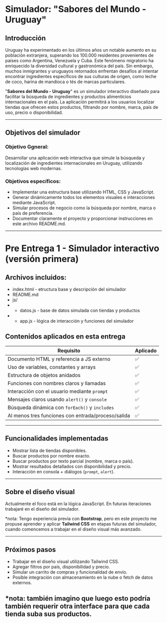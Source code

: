 # Simulador: "Sabores del Mundo - Uruguay"

## Introducción

Uruguay ha experimentado en los últimos años un notable aumento en su población extranjera, superando los 100.000 residentes provenientes de países como Argentina, Venezuela y Cuba. Este fenómeno migratorio ha enriquecido la diversidad cultural y gastronómica del país. Sin embargo, muchos inmigrantes y uruguayos retornados enfrentan desafíos al intentar encontrar ingredientes específicos de sus culturas de origen, como leche de coco, harina de mandioca o tés de marcas particulares.

"**Sabores del Mundo - Uruguay**" es un simulador interactivo diseñado para facilitar la búsqueda de ingredientes y productos alimenticios internacionales en el país. La aplicación permitirá a los usuarios localizar tiendas que ofrecen estos productos, filtrando por nombre, marca, país de uso, precio o disponibilidad.

---

## Objetivos del simulador

### Objetivo Ggneral:
Desarrollar una aplicación web interactiva que simule la búsqueda y localización de ingredientes internacionales en Uruguay, utilizando tecnologías web modernas.

### Objetivos específicos:

- Implementar una estructura base utilizando HTML, CSS y JavaScript.
- Generar dinámicamente todos los elementos visuales e interacciones mediante JavaScript.
- Simular procesos de negocio como la búsqueda por nombre, marca o país de preferencia.
- Documentar claramente el proyecto y proporcionar instrucciones en este archivo README.md.

---

# Pre Entrega 1 - Simulador interactivo (versión primera)

## Archivos incluidos:
- index.html - etructura base y descripción del simulador
- README.md
-  js/
-  - datos.js - base de datos simulada con tiendas y productos
-  - app.js - lógica de interacción y funciones del simulador


## Contenidos aplicados en esta entrega

| Requisito                                          | Aplicado |
|----------------------------------------------------|----------|
| Documento HTML y referencia a JS externo           | ✅       |
| Uso de variables, constantes y arrays              | ✅       |
| Estructura de objetos anidados                     | ✅       |
| Funciones con nombres claros y llamadas            | ✅       |
| Interacción con el usuario mediante `prompt`       | ✅       |
| Mensajes claros usando `alert()` y `console`       | ✅       |
| Búsqueda dinámica con `forEach()` y `includes`     | ✅       |
| Al menos tres funciones con entrada/proceso/salida | ✅       |

---

## Funcionalidades implementadas

- Mostrar lista de tiendas disponibles.
- Buscar productos por nombre exacto.
- Buscar productos por texto parcial (nombre, marca o país).
- Mostrar resultados detallados con disponibilidad y precio.
- Interacción en consola + diálogos (`prompt`, `alert`).

---

## Sobre el diseño visual

Actualmente el foco está en la lógica JavaScript. En futuras iteraciones trabajaré en el diseño del simulador.

*nota: Tengo experiencia previa con **Bootstrap**, pero en este proyecto me propuse aprender y aplicar **Tailwind CSS** en etapas futuras del simulador, cuando comencemos a trabajar en el diseño visual más avanzado.

---

## Próximos pasos

- Trabajar en el diseño visual utilizando Tailwind CSS.
- Agregar filtros por país, disponibilidad y precio.
- Simular un carrito de compras y funcionalidad de envío.
- Posible integración con almacenamiento en la nube o fetch de datos externos.

*nota: también imagino que luego esto podría también requerir otra interface para que cada tienda suba sus productos.
---


